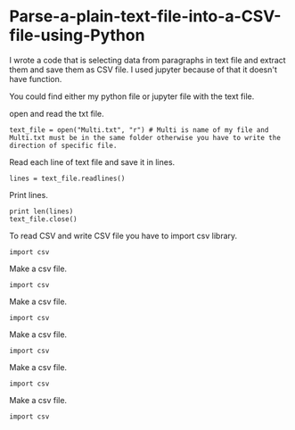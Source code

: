# Parse-a-plain-text-file-into-a-CSV-file-using-Python
I wrote a code that is selecting data from paragraphs in text file and extract them and save them as CSV file. 
I used jupyter because of that it doesn't have function. 

You could find either my python file or jupyter file with the text file. 

open and read the txt file.
```
text_file = open("Multi.txt", "r") # Multi is name of my file and Multi.txt must be in the same folder otherwise you have to write the direction of specific file. 
```
Read each line of text file and save it in lines. 
```
lines = text_file.readlines()
```
Print lines.
```
print len(lines)
text_file.close()
```
To read CSV and write CSV file you have to import csv library.  
```
import csv
```
Make a csv file.
```
import csv
```
Make a csv file.
```
import csv
```
Make a csv file.
```
import csv
```
Make a csv file.
```
import csv
```
Make a csv file.
```
import csv
```


